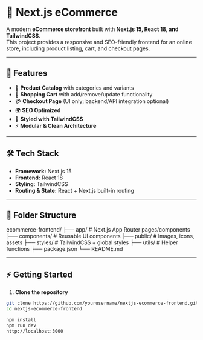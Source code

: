 # 🛒 Next.js eCommerce

A modern **eCommerce storefront** built with **Next.js 15, React 18, and TailwindCSS**.  
This project provides a responsive and SEO-friendly frontend for an online store, including product listing, cart, and checkout pages.

---

## 🚀 Features
- 🏬 **Product Catalog** with categories and variants
- 🛒 **Shopping Cart** with add/remove/update functionality
- 💳 **Checkout Page** (UI only; backend/API integration optional)
- 🌍 **SEO Optimized**
- 🎨 **Styled with TailwindCSS**
- ⚡ **Modular & Clean Architecture**

---

## 🛠 Tech Stack
- **Framework:** Next.js 15
- **Frontend:** React 18
- **Styling:** TailwindCSS
- **Routing & State:** React + Next.js built-in routing

---

## 📂 Folder Structure
ecommerce-frontend/
├── app/ # Next.js App Router pages/components
├── components/ # Reusable UI components
├── public/ # Images, icons, assets
├── styles/ # TailwindCSS + global styles
├── utils/ # Helper functions
├── package.json
└── README.md


---

## ⚡ Getting Started
1. **Clone the repository**
```bash
git clone https://github.com/yourusername/nextjs-ecommerce-frontend.git
cd nextjs-ecommerce-frontend

npm install
npm run dev
http://localhost:3000


